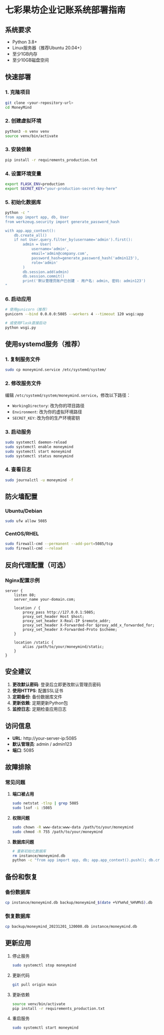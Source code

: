 # 七彩果坊企业记账系统部署指南

## 系统要求

- Python 3.8+
- Linux服务器（推荐Ubuntu 20.04+）
- 至少1GB内存
- 至少10GB磁盘空间

## 快速部署

### 1. 克隆项目
```bash
git clone <your-repository-url>
cd MoneyMind
```

### 2. 创建虚拟环境
```bash
python3 -m venv venv
source venv/bin/activate
```

### 3. 安装依赖
```bash
pip install -r requirements_production.txt
```

### 4. 设置环境变量
```bash
export FLASK_ENV=production
export SECRET_KEY="your-production-secret-key-here"
```

### 5. 初始化数据库
```bash
python -c "
from app import app, db, User
from werkzeug.security import generate_password_hash

with app.app_context():
    db.create_all()
    if not User.query.filter_by(username='admin').first():
        admin = User(
            username='admin',
            email='admin@company.com',
            password_hash=generate_password_hash('admin123'),
            role='admin'
        )
        db.session.add(admin)
        db.session.commit()
        print('默认管理员账户已创建 - 用户名: admin, 密码: admin123')
"
```

### 6. 启动应用
```bash
# 使用gunicorn（推荐）
gunicorn --bind 0.0.0.0:5085 --workers 4 --timeout 120 wsgi:app

# 或使用Flask直接启动
python wsgi.py
```

## 使用systemd服务（推荐）

### 1. 复制服务文件
```bash
sudo cp moneymind.service /etc/systemd/system/
```

### 2. 修改服务文件
编辑 `/etc/systemd/system/moneymind.service`，修改以下路径：
- `WorkingDirectory`: 改为你的项目路径
- `Environment`: 改为你的虚拟环境路径
- `SECRET_KEY`: 改为你的生产环境密钥

### 3. 启动服务
```bash
sudo systemctl daemon-reload
sudo systemctl enable moneymind
sudo systemctl start moneymind
sudo systemctl status moneymind
```

### 4. 查看日志
```bash
sudo journalctl -u moneymind -f
```

## 防火墙配置

### Ubuntu/Debian
```bash
sudo ufw allow 5085
```

### CentOS/RHEL
```bash
sudo firewall-cmd --permanent --add-port=5085/tcp
sudo firewall-cmd --reload
```

## 反向代理配置（可选）

### Nginx配置示例
```nginx
server {
    listen 80;
    server_name your-domain.com;

    location / {
        proxy_pass http://127.0.0.1:5085;
        proxy_set_header Host $host;
        proxy_set_header X-Real-IP $remote_addr;
        proxy_set_header X-Forwarded-For $proxy_add_x_forwarded_for;
        proxy_set_header X-Forwarded-Proto $scheme;
    }

    location /static {
        alias /path/to/your/moneymind/static;
    }
}
```

## 安全建议

1. **更改默认密码**: 登录后立即更改默认管理员密码
2. **使用HTTPS**: 配置SSL证书
3. **定期备份**: 备份数据库文件
4. **更新依赖**: 定期更新Python包
5. **监控日志**: 定期检查应用日志

## 访问信息

- **URL**: http://your-server-ip:5085
- **默认管理员**: admin / admin123
- **端口**: 5085

## 故障排除

### 常见问题

1. **端口被占用**
   ```bash
   sudo netstat -tlnp | grep 5085
   sudo lsof -i :5085
   ```

2. **权限问题**
   ```bash
   sudo chown -R www-data:www-data /path/to/your/moneymind
   sudo chmod -R 755 /path/to/your/moneymind
   ```

3. **数据库问题**
   ```bash
   # 重新初始化数据库
   rm instance/moneymind.db
   python -c "from app import app, db; app.app_context().push(); db.create_all()"
   ```

## 备份和恢复

### 备份数据库
```bash
cp instance/moneymind.db backup/moneymind_$(date +%Y%m%d_%H%M%S).db
```

### 恢复数据库
```bash
cp backup/moneymind_20231201_120000.db instance/moneymind.db
```

## 更新应用

1. 停止服务
   ```bash
   sudo systemctl stop moneymind
   ```

2. 更新代码
   ```bash
   git pull origin main
   ```

3. 更新依赖
   ```bash
   source venv/bin/activate
   pip install -r requirements_production.txt
   ```

4. 重启服务
   ```bash
   sudo systemctl start moneymind
   ``` 